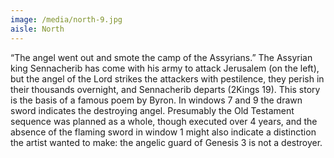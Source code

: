 ```yaml
---
image: /media/north-9.jpg
aisle: North
---
```

“The angel went out and smote the camp of the Assyrians.” The Assyrian king Sennacherib has come with his army to attack Jerusalem (on the left), but the angel of the Lord strikes the attackers with pestilence, they perish in their thousands overnight, and Sennacherib departs (2Kings 19). This story is the basis of a famous poem by Byron. In windows 7 and 9 the drawn sword indicates the destroying angel. Presumably the Old Testament sequence was planned as a whole, though executed over 4 years, and the absence of the flaming sword in window 1 might also indicate a distinction the artist wanted to make: the angelic guard of Genesis 3 is not a destroyer.
